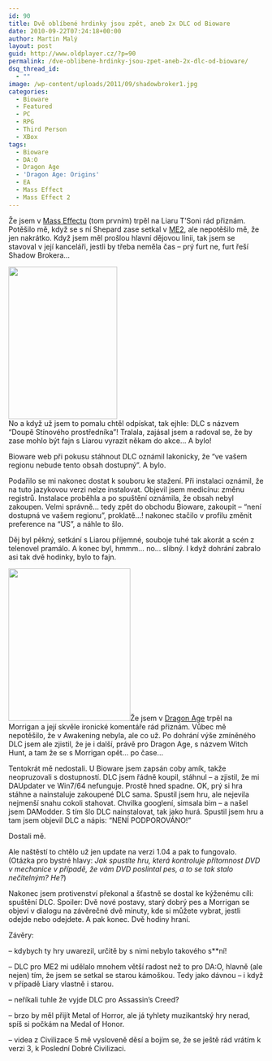 ```yaml
---
id: 90
title: Dvě oblíbené hrdinky jsou zpět, aneb 2x DLC od Bioware
date: 2010-09-22T07:24:18+00:00
author: Martin Malý
layout: post
guid: http://www.oldplayer.cz/?p=90
permalink: /dve-oblibene-hrdinky-jsou-zpet-aneb-2x-dlc-od-bioware/
dsq_thread_id:
  - ""
image: /wp-content/uploads/2011/09/shadowbroker1.jpg
categories:
  - Bioware
  - Featured
  - PC
  - RPG
  - Third Person
  - XBox
tags:
  - Bioware
  - DA:O
  - Dragon Age
  - 'Dragon Age: Origins'
  - EA
  - Mass Effect
  - Mass Effect 2
---
```

Že jsem v [Mass Effectu](http://www.oldplayer.cz/mass-effect/) (tom prvním) trpěl na Liaru T&#8217;Soni rád přiznám. Potěšilo mě, když se s ní Shepard zase setkal v [ME2](http://www.oldplayer.cz/mass-effect-2-prvni-dojmy/), ale nepotěšilo mě, že jen nakrátko. Když jsem měl prošlou hlavní dějovou linii, tak jsem se stavoval v její kanceláři, jestli by třeba neměla čas &#8211; prý furt ne, furt řeší Shadow Brokera&#8230;

<!--more-->

  
[<img class="alignright size-medium wp-image-94" title="news_photo_14932_1315321886" alt="" src="http://www.oldplayer.cz/wp-content/uploads/2013/05/news_photo_14932_1315321886-214x300.jpg" width="214" height="300" />](http://www.oldplayer.cz/wp-content/uploads/2011/09/news_photo_14932_1315321886.jpg)  
No a když už jsem to pomalu chtěl odpískat, tak ejhle: DLC s názvem &#8220;Doupě Stínového prostředníka&#8221;! Tralala, zajásal jsem a radoval se, že by zase mohlo být fajn s Liarou vyrazit někam do akce&#8230; A bylo!

Bioware web při pokusu stáhnout DLC oznámil lakonicky, že &#8220;ve vašem regionu nebude tento obsah dostupný&#8221;. A bylo.

Podařilo se mi nakonec dostat k souboru ke stažení. Při instalaci oznámil, že na tuto jazykovou verzi nelze instalovat. Objevil jsem medicínu: změnu registrů. Instalace proběhla a po spuštění oznámila, že obsah nebyl zakoupen. Velmi správně&#8230; tedy zpět do obchodu Bioware, zakoupit &#8211; &#8220;není dostupná ve vašem regionu&#8221;, proklatě&#8230;! nakonec stačilo v profilu změnit preference na &#8220;US&#8221;, a náhle to šlo.

Děj byl pěkný, setkání s Liarou příjemné, souboje tuhé tak akorát a scén z telenovel pramálo. A konec byl, hmmm&#8230; no&#8230; slibný. I když dohrání zabralo asi tak dvě hodinky, bylo to fajn.

[<img class="alignleft size-medium wp-image-95" title="Morrigan" alt="" src="http://www.oldplayer.cz/wp-content/uploads/2013/05/Morrigan-240x300.jpg" width="240" height="300" />](http://www.oldplayer.cz/wp-content/uploads/2011/09/Morrigan.jpg)Že jsem v [Dragon Age](http://www.oldplayer.cz/dragon-age-origins) trpěl na Morrigan a její skvěle ironické komentáře rád přiznám. Vůbec mě nepotěšilo, že v Awakening nebyla, ale co už. Po dohrání výše zmíněného DLC jsem ale zjistil, že je i další, právě pro Dragon Age, s názvem Witch Hunt, a tam že se s Morrigan opět&#8230; po čase&#8230;

Tentokrát mě nedostali. U Bioware jsem zapsán coby amík, takže neopruzovali s dostupností. DLC jsem řádně koupil, stáhnul &#8211; a zjistil, že mi DAUpdater ve Win7/64 nefunguje. Prostě hned spadne. OK, prý si hra stáhne a nainstaluje zakoupené DLC sama. Spustil jsem hru, ale nejevila nejmenší snahu cokoli stahovat. Chvilka googlení, simsala bim &#8211; a našel jsem DAModder. S tím šlo DLC nainstalovat, tak jako hurá. Spustil jsem hru a tam jsem objevil DLC a nápis: &#8220;NENÍ PODPOROVÁNO!&#8221;

Dostali mě.

Ale naštěstí to chtělo už jen update na verzi 1.04 a pak to fungovalo. (Otázka pro bystré hlavy: _Jak spustíte hru, která kontroluje přítomnost DVD v mechanice v případě, že vám DVD poslintal pes, a to se tak stalo nečitelným? He?_)

Nakonec jsem protivenství překonal a šťastně se dostal ke kýženému cíli: spuštění DLC. Spoiler: Dvě nové postavy, starý dobrý pes a Morrigan se objeví v dialogu na závěrečné dvě minuty, kde si můžete vybrat, jestli odejde nebo odejdete. A pak konec. Dvě hodiny hraní.

Závěry:

&#8211; kdybych ty hry uwarezil, určitě by s nimi nebylo takového s**ní!

&#8211; DLC pro ME2 mi udělalo mnohem větší radost než to pro DA:O, hlavně (ale nejen) tím, že jsem se setkal se starou kámoškou. Tedy jako dávnou &#8211; i když v případě Liary vlastně i starou.

&#8211; neříkali tuhle že vyjde DLC pro Assassin&#8217;s Creed?

&#8211; brzo by měl přijít Metal of Horror, ale já tyhlety muzikantský hry nerad, spíš si počkám na Medal of Honor.

&#8211; videa z Civilizace 5 mě vysloveně děsí a bojím se, že se ještě rád vrátím k verzi 3, k Poslední Dobré Civilizaci.

<div id="google_plus_one">
  <g:plusone></g:plusone>
</div>

<div id="fb_send_like">
</div>
